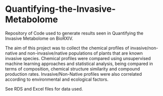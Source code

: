 # Quantifying-the-Invasive-Metabolome
Repository of Code used to generate results seen in Quantifying the Invasive Metabolome on BioRXIV.

The aim of this project was to collect the chemical profiles of invasive/non-native and non-invasive/native populations of plants that are known invasive species. 
Chemical profiles were compared using unsupervised machine learning approaches and statistical analysis, being compared in terms of composition, chemical structure similarity 
and compound production rates. 
Invasive/Non-Native profiles were also correlated according to environmental and ecological factors.

See RDS and Excel files for data used.

